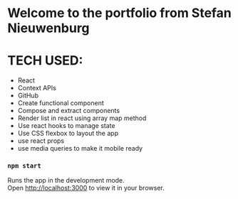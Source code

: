 # Welcome to  the portfolio from Stefan Nieuwenburg

# TECH USED:
- React
- Context APIs
- GitHub
- Create functional component
- Compose and extract components
- Render list in react using array map method
- Use react hooks to manage state
- Use CSS flexbox to layout the app
- use react props
- use media queries to make it mobile ready

### `npm start`

Runs the app in the development mode.\
Open [http://localhost:3000](http://localhost:3000) to view it in your browser.
